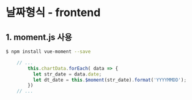 # 날짜형식 - frontend

## 1. moment.js 사용

```bash
$ npm install vue-moment --save
```

```javascript
    // ...
        this.chartData.forEach( data => {
          let str_date = data.date;
          let dt_date = this.$moment(str_date).format('YYYYMMDD');
        })
    // ...
```